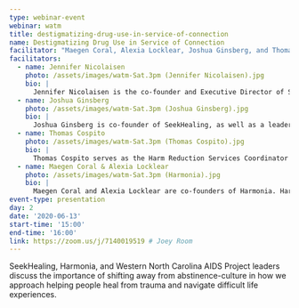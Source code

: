 ```yaml
---
type: webinar-event
webinar: watm
title: destigmatizing-drug-use-in-service-of-connection
name: Destigmatizing Drug Use in Service of Connection
facilitator: "Maegen Coral, Alexia Locklear, Joshua Ginsberg, and Thomas Cospito"
facilitators:
  - name: Jennifer Nicolaisen
    photo: /assets/images/watm-Sat.3pm (Jennifer Nicolaisen).jpg
    bio: |
      Jennifer Nicolaisen is the co-founder and Executive Director of SeekHealing, an Asheville-based non-profit pioneering a novel protocol for treating addiction and addressing the opioid overdose crisis through human connection.
  - name: Joshua Ginsberg
    photo: /assets/images/watm-Sat.3pm (Joshua Ginsberg).jpg
    bio: |
      Joshua Ginsberg is co-founder of SeekHealing, as well as a leader in both software engineering and Diversity & Inclusion initiatives at Red Hat. His biography includes leadership at the Free Software Foundation and lifelong advocacy for individual autonomy and against the carceral state, including the failed war on drugs. His 2018 TEDx talk “The Emotionally Eviscerated Man” boldly challenges social expectations for modern men.
  - name: Thomas Cospito
    photo: /assets/images/watm-Sat.3pm (Thomas Cospito).jpg
    bio: |
      Thomas Cospito serves as the Harm Reduction Services Coordinator for WNCAP. Born and raised in New Jersey, he moved to western North Carolina looking for a change. After spending almost a decade in operations and production management Thomas decided to step away from the corporate world and focus on attempting to do some good. Under Thomas' stewardship, WNCAP's Harm Reduction program has grown exponentially to serve move than 1,000 people, stigma-free, person-centered services every month. As an advocate for community-based Harm Reduction, Thomas is working to expand syringe services across WNC through community outreach and collaboration. Thomas now makes his home in the beautiful town of Waynesville.
  - name: Maegen Coral & Alexia Locklear
    photo: /assets/images/watm-Sat.3pm (Harmonia).jpg
    bio: |
      Maegen Coral and Alexia Locklear are co-founders of Harmonia. Harmonia developed to address a major issue within the festival community that has gone unresolved for far too long: the need for a safe decompression space for individuals undergoing difficult emotional experiences. Harmonia provides harm reduction services via our Decompression Lounge to East Coast and Midwest events and music festivals.
event-type: presentation
day: 2
date: '2020-06-13'
start-time: '15:00'
end-time: '16:00'
link: https://zoom.us/j/7140019519 # Joey Room
---
```


SeekHealing, Harmonia, and Western North Carolina AIDS Project leaders discuss the importance of shifting away from abstinence-culture in how we approach helping people heal from trauma and navigate difficult life experiences.

